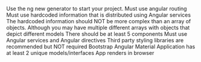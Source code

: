 Use the ng new generator to start your project.
Must use angular routing
Must use hardcoded information that is distributed using Angular services
The hardcoded information should NOT be more complex than an array of objects. Although you may have multiple different arrays with objects that depict different models
There should be at least 5 components
Must use Angular services and Angular directives
Third party styling libraries are recommended but NOT required
Bootstrap
Angular Material
Application has at least 2 unique models/interfaces
App renders in browser
